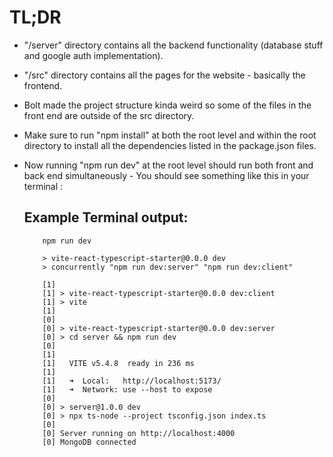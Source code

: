 # TL;DR
* "/server" directory contains all the backend functionality (database stuff and google auth implementation).
* "/src" directory contains all the pages for the website - basically the frontend.
* Bolt made the project structure kinda weird so some of the files in the front end are outside of the src directory.
* Make sure to run "npm install" at both the root level and within the root directory to install all the dependencies listed in the package.json files.
* Now running "npm run dev" at the root level should run both front and back end simultaneously - You should see something like this in your terminal :

  ## Example Terminal output:
          npm run dev                                                       
          
          > vite-react-typescript-starter@0.0.0 dev
          > concurrently "npm run dev:server" "npm run dev:client"
          
          [1] 
          [1] > vite-react-typescript-starter@0.0.0 dev:client
          [1] > vite
          [1] 
          [0] 
          [0] > vite-react-typescript-starter@0.0.0 dev:server
          [0] > cd server && npm run dev
          [0]
          [1] 
          [1]   VITE v5.4.8  ready in 236 ms
          [1]
          [1]   ➜  Local:   http://localhost:5173/
          [1]   ➜  Network: use --host to expose
          [0] 
          [0] > server@1.0.0 dev
          [0] > npx ts-node --project tsconfig.json index.ts
          [0]
          [0] Server running on http://localhost:4000
          [0] MongoDB connected
